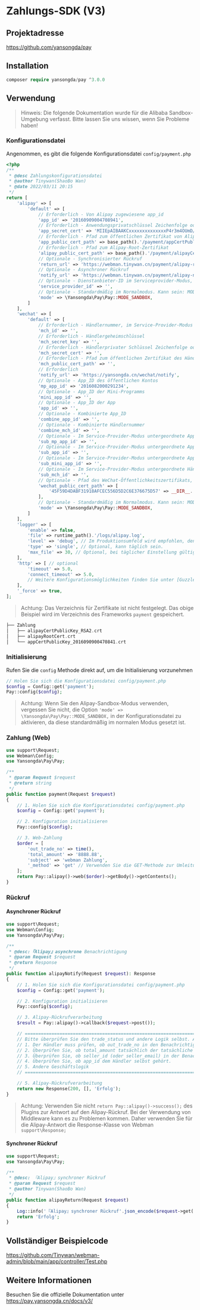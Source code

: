# Zahlungs-SDK (V3)

## Projektadresse

https://github.com/yansongda/pay

## Installation

```php
composer require yansongda/pay ^3.0.0
```

## Verwendung

> Hinweis: Die folgende Dokumentation wurde für die Alibaba Sandbox-Umgebung verfasst. Bitte lassen Sie uns wissen, wenn Sie Probleme haben!

### Konfigurationsdatei

Angenommen, es gibt die folgende Konfigurationsdatei `config/payment.php`

```php
<?php
/**
 * @desc Zahlungskonfigurationsdatei
 * @author Tinywan(ShaoBo Wan)
 * @date 2022/03/11 20:15
 */
return [
    'alipay' => [
        'default' => [
            // Erforderlich - Von Alipay zugewiesene app_id
            'app_id' => '20160909004708941',
            // Erforderlich - Anwendungsprivatschlüssel Zeichenfolge oder Pfad
            'app_secret_cert' => 'MIIEpAIBAAKCxxxxxxxxxxxxxxP4r3m4OUmD/+XDgCg==',
            // Erforderlich - Pfad zum öffentlichen Zertifikat von Alipay
            'app_public_cert_path' => base_path().'/payment/appCertPublicKey_2016090900470841.crt',
            // Erforderlich - Pfad zum Alipay-Root-Zertifikat
            'alipay_public_cert_path' => base_path().'/payment/alipayCertPublicKey_RSA2.crt',
            // Optionale - Synchronisierter Rückruf
            'return_url' => 'https://webman.tinywan.cn/payment/alipay-return',
            // Optionale - Asynchroner Rückruf
            'notify_url' => 'https://webman.tinywan.cn/payment/alipay-notify',
            // Optionale - Dienstanbieter-ID im Serviceprovider-Modus, die bei Modus als Pay::MODE_SERVICE verwendet wird
            'service_provider_id' => '',
            // Optionale - Standardmäßig im Normalmodus. Kann sein: MODUS_NORMAL, MODUS_SANDBOX, MODUS_SERVICE
            'mode' => \Yansongda\Pay\Pay::MODE_SANDBOX,
        ]
    ],
    'wechat' => [
        'default' => [
            // Erforderlich - Händlernummer, im Service-Provider-Modus die Händlernummer des Service-Providers
            'mch_id' => '',
            // Erforderlich - Händlergeheimschlüssel
            'mch_secret_key' => '',
            // Erforderlich - Händlerprivater Schlüssel Zeichenfolge oder Pfad
            'mch_secret_cert' => '',
            // Erforderlich - Pfad zum öffentlichen Zertifikat des Händlers
            'mch_public_cert_path' => '',
            // Erforderlich
            'notify_url' => 'https://yansongda.cn/wechat/notify',
            // Optionale - App_ID des öffentlichen Kontos
            'mp_app_id' => '2016082000291234',
            // Optionale - App_ID der Mini-Programms
            'mini_app_id' => '',
            // Optionale - App_ID der App
            'app_id' => '',
            // Optionale - Kombinierte App_ID
            'combine_app_id' => '',
            // Optionale - Kombinierte Händlernummer
            'combine_mch_id' => '',
            // Optionale - Im Service-Provider-Modus untergeordnete App_ID des öffentlichen Kontos
            'sub_mp_app_id' => '',
            // Optionale - Im Service-Provider-Modus untergeordnete App_ID der App
            'sub_app_id' => '',
            // Optionale - Im Service-Provider-Modus untergeordnete App_ID des Mini-Programms
            'sub_mini_app_id' => '',
            // Optionale - Im Service-Provider-Modus untergeordnete Händlernummer
            'sub_mch_id' => '',
            // Optionale - Pfad des WeChat-Öffentlichkeitszertifikats, optional, wird dringend empfohlen, dieses Parameter im php-fpm-Modus zu konfigurieren
            'wechat_public_cert_path' => [
                '45F59D4DABF31918AFCEC556D5D2C6E376675D57' => __DIR__.'/Cert/wechatPublicKey.crt',
            ],
            // Optionale - Standardmäßig im Normalmodus. Kann sein: MODUS_NORMAL, MODUS_SERVICE
            'mode' => \Yansongda\Pay\Pay::MODE_SANDBOX,
        ]
    ],
    'logger' => [
        'enable' => false,
        'file' => runtime_path().'/logs/alipay.log',
        'level' => 'debug', // Im Produktionsumfeld wird empfohlen, den Level auf info zu setzen und im Entwicklungsumfeld auf debug
        'type' => 'single', // Optional, kann täglich sein.
        'max_file' => 30, // Optional, bei täglicher Einstellung gültig, standardmäßig 30 Tage
    ],
    'http' => [ // optional
        'timeout' => 5.0,
        'connect_timeout' => 5.0,
        // Weitere Konfigurationsmöglichkeiten finden Sie unter [Guzzle](https://guzzle-cn.readthedocs.io/zh_CN/latest/request-options.html)
    ],
    '_force' => true,
];
```
> Achtung: Das Verzeichnis für Zertifikate ist nicht festgelegt. Das obige Beispiel wird im Verzeichnis des Frameworks `payment` gespeichert.

```php
├── Zahlung
│   ├── alipayCertPublicKey_RSA2.crt
│   ├── alipayRootCert.crt
│   └── appCertPublicKey_2016090900470841.crt
```

### Initialisierung

Rufen Sie die `config` Methode direkt auf, um die Initialisierung vorzunehmen
```php
// Holen Sie sich die Konfigurationsdatei config/payment.php
$config = Config::get('payment');
Pay::config($config);
```
> Achtung: Wenn Sie den Alipay-Sandbox-Modus verwenden, vergessen Sie nicht, die Option `'mode' => \Yansongda\Pay\Pay::MODE_SANDBOX,` in der Konfigurationsdatei zu aktivieren, da diese standardmäßig im normalen Modus gesetzt ist.

### Zahlung (Web)

```php
use support\Request;
use Webman\Config;
use Yansongda\Pay\Pay;

/**
 * @param Request $request
 * @return string
 */
public function payment(Request $request)
{
    // 1. Holen Sie sich die Konfigurationsdatei config/payment.php
    $config = Config::get('payment');

    // 2. Konfiguration initialisieren
    Pay::config($config);

    // 3. Web-Zahlung
    $order = [
        'out_trade_no' => time(),
        'total_amount' => '8888.88',
        'subject' => 'webman Zahlung',
        '_method' => 'get' // Verwenden Sie die GET-Methode zur Umleitung
    ];
    return Pay::alipay()->web($order)->getBody()->getContents();
}
```

### Rückruf

#### Asynchroner Rückruf

```php
use support\Request;
use Webman\Config;
use Yansongda\Pay\Pay;

/**
 * @desc:『Alipay』asynchrone Benachrichtigung
 * @param Request $request
 * @return Response
 */
public function alipayNotify(Request $request): Response
{
    // 1. Holen Sie sich die Konfigurationsdatei config/payment.php
    $config = Config::get('payment');

    // 2. Konfiguration initialisieren
    Pay::config($config);

    // 3. Alipay-Rückrufverarbeitung
    $result = Pay::alipay()->callback($request->post());

    // ===================================================================================================
    // Bitte überprüfen Sie den trade_status und andere Logik selbst. Alipay betrachtet die Zahlung nur als erfolgreich, wenn der Handelsbenachrichtigungsstatus TRADE_SUCCESS oder TRADE_FINISHED ist.
    // 1. Der Händler muss prüfen, ob out_trade_no in den Benachrichtigungsdaten die Bestellnummer im Händlersystem ist;
    // 2. Überprüfen Sie, ob total_amount tatsächlich der tatsächliche Betrag dieser Bestellung ist (d. h. der Betrag, der bei der Erstellung der Händlerbestellung vorgegeben wurde);
    // 3. Überprüfen Sie, ob seller_id (oder seller_email) in der Benachrichtigung mit der Partei übereinstimmt, die die Transaktion für out_trade_no durchgeführt hat;
    // 4. Überprüfen Sie, ob app_id dem Händler selbst gehört.
    // 5. Andere Geschäftslogik
    // ===================================================================================================

    // 5. Alipay-Rückrufverarbeitung
    return new Response(200, [], 'Erfolg');
}
```
> Achtung: Verwenden Sie nicht `return Pay::alipay()->success();` des Plugins zur Antwort auf den Alipay-Rückruf. Bei der Verwendung von Middleware kann es zu Problemen kommen. Daher verwenden Sie für die Alipay-Antwort die Response-Klasse von Webman `support\Response;`

#### Synchroner Rückruf

```php
use support\Request;
use Yansongda\Pay\Pay;

/**
 * @desc: 『Alipay』synchroner Rückruf
 * @param Request $request
 * @author Tinywan(ShaoBo Wan)
 */
public function alipayReturn(Request $request)
{
    Log::info('『Alipay』synchroner Rückruf'.json_encode($request->get()));
    return 'Erfolg';
}
```

## Vollständiger Beispielcode

https://github.com/Tinywan/webman-admin/blob/main/app/controller/Test.php

## Weitere Informationen

Besuchen Sie die offizielle Dokumentation unter https://pay.yansongda.cn/docs/v3/
